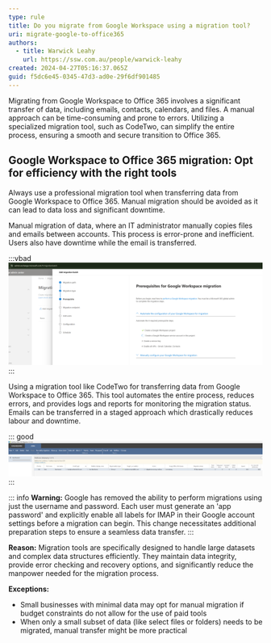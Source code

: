 ```yaml
---
type: rule
title: Do you migrate from Google Workspace using a migration tool?
uri: migrate-google-to-office365
authors:
  - title: Warwick Leahy
    url: https://ssw.com.au/people/warwick-leahy
created: 2024-04-27T05:16:37.065Z
guid: f5dc6e45-0345-47d3-ad0e-29f6df901485
---
```

Migrating from Google Workspace to Office 365 involves a significant transfer of data, including emails, contacts, calendars, and files. A manual approach can be time-consuming and prone to errors. Utilizing a specialized migration tool, such as CodeTwo, can simplify the entire process, ensuring a smooth and secure transition to Office 365. 

<!--endintro-->

## Google Workspace to Office 365 migration: Opt for efficiency with the right tools

Always use a professional migration tool when transferring data from Google Workspace to Office 365. Manual migration should be avoided as it can lead to data loss and significant downtime.

Manual migration of data, where an IT administrator manually copies files and emails between accounts. This process is error-prone and inefficient.  Users also have downtime while the email is transferred.

:::vbad
![Bad example - Migrating manually causes downtime](2024-04-27_15-47-31.png)
:::

Using a migration tool like CodeTwo for transferring data from Google Workspace to Office 365. This tool automates the entire process, reduces errors, and provides logs and reports for monitoring the migration status.  Emails can be transferred in a staged approach which drastically reduces labour and downtime.

::: good
![Good example - Migrating with CodeTwo is efficient](2024-04-27_16-00-55.png)
:::

::: info 
**Warning:** Google has removed the ability to perform migrations using just the username and password. Each user must generate an 'app password' and explicitly enable all labels for IMAP in their Google account settings before a migration can begin. This change necessitates additional preparation steps to ensure a seamless data transfer.
:::

**Reason:** Migration tools are specifically designed to handle large datasets and complex data structures efficiently. They maintain data integrity, provide error checking and recovery options, and significantly reduce the manpower needed for the migration process.

**Exceptions:**  

* Small businesses with minimal data may opt for manual migration if budget constraints do not allow for the use of paid tools
* When only a small subset of data (like select files or folders) needs to be migrated, manual transfer might be more practical
